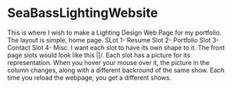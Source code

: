 # SeaBassLightingWebsite
This is where I wish to make a Lighting Design Web Page for my portfolio.
The layout is simple, home page.
SLot 1- Resume
Slot 2- Portfolio
Slot 3- Contact
Slot 4- Misc.
I want each slot to have its own shape to it. The front page slots would look like this \||/. 
Each slot has a picture for its representation. When you hover your mouse over it, the picture in the column changes, along with a different backround of the same show. Each time you reload the webpage, you get a different shows. 
